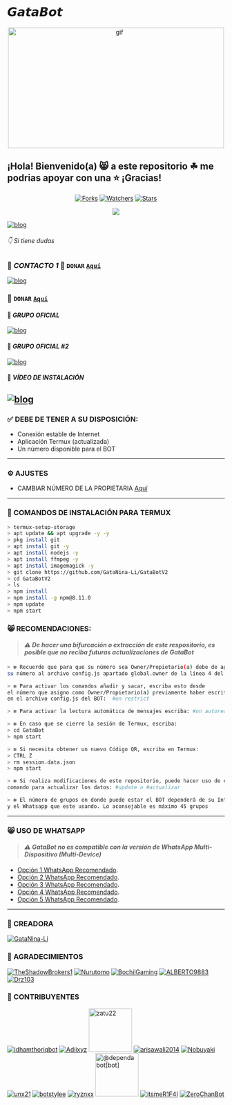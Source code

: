 # 𝙂𝙖𝙩𝙖𝘽𝙤𝙩

<p align="center"> 
<img src="https://i.pinimg.com/originals/67/40/8a/67408ab5444616b71968475001f18e88.gif" alt="gif" width="500" height="279"/> 
</p> 
  
## ¡Hola! Bienvenido(a) 😸 a este repositorio ☘ me podrias apoyar con una ⭐️ ¡Gracias! 

<p align="center">   
<a href="https://github.com/GataNina-Li/GataBotV2/network/members"><img title="Forks" src="https://img.shields.io/github/forks/GataNina-Li/GataBotV2?label=Forks&color=blue&style=flat-square"></a>
<a href="https://github.com/GataNina-Li/GataBotV2/watchers"><img title="Watchers" src="https://img.shields.io/github/watchers/GataNina-Li/GataBotV2?label=Watchers&color=green&style=flat-square"></a>
<a href="https://github.com/GataNina-Li/GataBotV2/stargazers"><img title="Stars" src="https://img.shields.io/github/stars/GataNina-Li/GataBotV2?label=Stars&color=yellow&style=flat-square"></a>
</p> 

<p align="center">   
<a href="https://instagram.com/gata_dios" target="_blank"><img src="https://img.shields.io/badge/-Instagram-%23E4405F?style=for-the-badge&logo=instagram&logoColor=white" target="_blank"></a>
</p> 

[![blog](https://img.shields.io/badge/YouTube-FF0000?style=for-the-badge&logo=youtube&logoColor=white)
](https://youtube.com/channel/UCpNU4eY7eiI0ve05CssjdbA)

###### 👇 Si tiene dudas 
### 💚 *CONTACTO 1* 💖 ```DONAR``` [`Aquí`](https://paypal.me/OficialGD)
[![blog](https://img.shields.io/badge/Gata_Dios-25D366?style=for-the-badge&logo=whatsapp&logoColor=white 
)](https://api.whatsapp.com/send?phone=593968585383&text=¡Hola!%20Gata%20Dios%20😸%20vengo%20de%20GitHub)  

### 💖 ```DONAR``` [`Aquí`](https://paypal.me/OficialGD)

#### 🌱 *GRUPO OFICIAL*  
[![blog](https://img.shields.io/badge/GataBot-25D366?style=for-the-badge&logo=whatsapp&logoColor=white 
)](https://chat.whatsapp.com/Hahc7UwSouH9jIDStkT5QW) 

#### 🌱 *GRUPO OFICIAL #2*  
[![blog](https://img.shields.io/badge/GataBot-25D366?style=for-the-badge&logo=whatsapp&logoColor=white 
)](https://chat.whatsapp.com/JFTOYLdpiTBCluFJvikBxN)

#### 🎥 *VÍDEO DE INSTALACIÓN*
[![blog](https://img.shields.io/badge/YouTube-FF0000?style=for-the-badge&logo=youtube&logoColor=white)
](https://youtu.be/85xI8WFMIUY)
--------- 
 
### ✅ DEBE DE TENER A SU DISPOSICIÓN: 

*  Conexión estable de Internet
*  Aplicación Termux (actualizada)
*  Un número disponible para el BOT
--------- 

### ⚙️ AJUSTES
- CAMBIAR NÚMERO DE LA PROPIETARIA [Aquí](https://github.com/GataNina-Li/GataBotV2/edit/master/config.js)
--------- 

### 📎 COMANDOS DE INSTALACIÓN PARA TERMUX
```bash
> termux-setup-storage
> apt update && apt upgrade -y -y
> pkg install git 
> apt install git -y
> apt install nodejs -y
> apt install ffmpeg -y
> apt install imagemagick -y
> git clone https://github.com/GataNina-Li/GataBotV2
> cd GataBotV2
> ls
> npm install
> npm install -g npm@8.11.0
> npm update
> npm start
```

### 😸 RECOMENDACIONES:
> #### *⚠️  De hacer una bifurcación o extracción de este respositorio, es posible que no reciba futuras actualizaciones de GataBot*

```bash
> ❇️ Recuerde que para que su número sea Owner/Propietario(a) debe de agregar
su número al archivo config.js apartado global.owner de la línea 4 del BOT

> ❇️ Para activar los comandos añadir y sacar, escriba esto desde
el número que asigno como Owner/Propietario(a) previamente haber escrito su número 
en el archivo config.js del BOT:  #on restrict

> ❇️ Para activar la lectura automática de mensajes escriba: #on autoread

> ❇️ En caso que se cierre la sesión de Termux, escriba:
> cd GataBot
> npm start

> ❇️ Si necesita obtener un nuevo Código QR, escriba en Termux:
> CTRL Z
> rm session.data.json
> npm start

> ❇️ Si realiza modificaciones de este repositorio, puede hacer uso de este
comando para actualizar los datos: #update o #actualizar 

> ❇️ El número de grupos en donde puede estar el BOT dependerá de su Internet 
y el Whatsapp que este usando. Lo aconsejable es máximo 45 grupos 
```
--------- 
### 😸 USO DE WHATSAPP
> #### *⚠️  GataBot no es compatible con la versión de WhatsApp Multi-Dispositivo (Multi-Device)*
* [Opción 1 WhatsApp Recomendado](https://www.mediafire.com/file/1pr2m3f5lnlqcoq/L_%25CE%259B_%25E2%2586%2592J_%25CE%25A3_F_%25CE%259BV_6__VERSI%25C3%2593N_FINAL%25E1%25A5%25AB%25E1%25AD%25A1%25E1%258D%259D%25D6%259F%25E1%258D%259D%25D6%259F_2.22.2.73.apk/file).
* [Opción 2 WhatsApp Recomendado](https://www.mediafire.com/file/444tuerbs99y1d2/%25E2%2598%25A3%25EF%25B8%258F%25E2%259F%25BF%25CD%25A1%25CD%259C%25E2%259C%25AA%25F0%259D%2590%258B%25CD%25A5%25F0%259D%2590%259E%25F0%259D%2590%259A%25E1%25B7%25A7%25F0%259D%2590%259D%25E2%25B7%25A8%25F0%259D%2590%259E%25F0%259D%2590%25AB%25F0%2596%25A3%2594%25F0%259D%2590%2582%25F0%259D%2590%25A8%25E1%25B7%2597%25F0%259D%2590%25A6%25E1%25B7%25A2%25F0%259D%2590%259A%25CD%25A5%25F0%259D%2590%25A7%25E1%25B7%25A4%25F0%259D%2590%259D%25E1%25B7%25A4%25F0%259D%2590%25A8%25E2%2598%2598%25EF%25B8%258E.apk/file).
* [Opción 3 WhatsApp Recomendado](https://www.mediafire.com/file/g475ph68h8c047y/WhatsApp_2.21.19.21%25282%2529.apk/file).
* [Opción 4 WhatsApp Recomendado](https://www.mediafire.com/file/drcy3rn45buoyr4/%25E2%2598%25A3%25EF%25B8%258F%25F0%2593%2580%25AC%25F0%259D%2597%25A7%25F0%259D%2597%25B6%25F0%259D%2597%25B8%25E2%259C%2587%25F0%259D%2597%25A7%25F0%259D%2597%25BC%25F0%259D%2597%25B8%25F0%2593%2580%25AC.apk/file).
* [Opción 5 WhatsApp Recomendado](https://www.mediafire.com/file/pxfksca3yatav5f/%25E0%25A6%2594%25E0%25A7%25A3%25CD%25A1%25CD%259C%25E2%258D%25A3%25E2%2582%25AE%25C9%2584%25C9%258C%25C9%2583%25C3%2598%25E0%25AF%2580%25CD%259C%25E2%2582%25A6%25C6%2597%25E2%2582%25AE%25C9%258C%25C3%2598%25E2%259E%25A3%25E2%259C%25AA_%25E2%25A9%2594-7.apk/file).
--------- 
### 🌟 CREADORA 
 
[![GataNina-Li](https://github.com/GataNina-Li.png?size=100)](https://github.com/GataNina-Li) 
 
### 🌟 AGRADECIMIENTOS
 
[![TheShadowBrokers1](https://github.com/BrunoSobrino.png?size=100)](https://github.com/BrunoSobrino) 
[![Nurutomo](https://github.com/Nurutomo.png?size=100)](https://github.com/Nurutomo) 
[![BochilGaming](https://github.com/BochilGaming.png?size=100)](https://github.com/BochilGaming) 
[![ALBERTO9883](https://github.com/ALBERTO9883.png?size=100)](https://github.com/ALBERTO9883)
[![Drz103](https://github.com/Drz103.png?size=100)](https://github.com/Drz103) 

 
### 🌟 CONTRIBUYENTES 

[![idhamthoriqbot](https://github.com/idhamthoriqbot.png?size=100)](https://github.com/idhamthoriqbot) 
[![Adiixyz](https://github.com/Adiixyz.png?size=100)](https://github.com/Adiixyz) 
<a href="https://github.com/zatu22"><img src="https://github.com/zatu22.png" width="100" height="100" alt="zatu22"/></a> 
[![arisawali2014](https://github.com/arisawali2014.png?size=100)](https://github.com/arisawali2014) 
[![Nobuyaki](https://github.com/Nobuyaki.png?size=100)](https://github.com/Nobuyaki) 
[![unx21](https://github.com/unx21.png?size=100)](https://github.com/unx21) 
[![botstylee](https://github.com/botstylee.png?size=100)](https://github.com/botstylee) 
[![ryznxx](https://github.com/ryznxx.png?size=100)](https://github.com/ryznxx) 
<a href="https://github.com/apps/dependabot"><img src="https://avatars.githubusercontent.com/in/29110?v=4" width="100" height="100" alt="@dependabot[bot]"/></a> 
[![itsmeR1F4I](https://github.com/itsmeR1F4I.png?size=100)](https://github.com/itsmeR1F4I) 
[![ZeroChanBot](https://github.com/ZeroChanBot.png?size=100)](https://github.com/ZeroChanBot)
